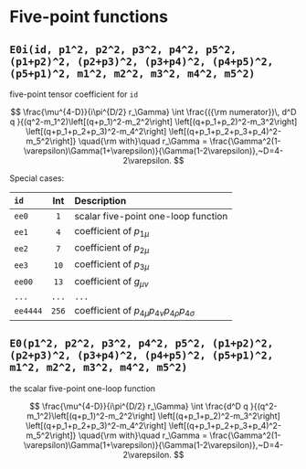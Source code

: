 # Five-point functions

##  `E0i(id, p1^2, p2^2, p3^2, p4^2, p5^2, (p1+p2)^2, (p2+p3)^2, (p3+p4)^2, (p4+p5)^2, (p5+p1)^2, m1^2, m2^2, m3^2, m4^2, m5^2)`

five-point tensor coefficient for `id`

<!-- ```math -->
$$
\frac{\mu^{4-D}}{i\pi^{D/2} r_\Gamma} \int
\frac{({\rm numerator})\, d^D q }{(q^2-m_1^2)\left[(q+p_1)^2-m_2^2\right]
\left[(q+p_1+p_2)^2-m_3^2\right] \left[(q+p_1+p_2+p_3)^2-m_4^2\right]
 \left[(q+p_1+p_2+p_3+p_4)^2-m_5^2\right]}
\quad{\rm with}\quad r_\Gamma = \frac{\Gamma^2(1-\varepsilon)\Gamma(1+\varepsilon)}{\Gamma(1-2\varepsilon)},~D=4-2\varepsilon.
$$
<!-- ``` -->

Special cases:

| `id` | Int | Description |
|:---|:---:|:---|
| `ee0` |`1` | scalar five-point one-loop function |
| `ee1` | `4` | coefficient of $p_{1\mu}$ |
| `ee2` | `7` | coefficient of $p_{2\mu}$ |
| `ee3` | `10` | coefficient of $p_{3\mu}$ |
| `ee00` | `13` | coefficient of $g_{\mu\nu}$ |
| `...` | `...` |  `...` |
| `ee4444` | `256` | coefficient of $p_{4\mu} p_{4\nu} p_{4\rho} p_{4\sigma}$ |


##  `E0(p1^2, p2^2, p3^2, p4^2, p5^2, (p1+p2)^2, (p2+p3)^2, (p3+p4)^2, (p4+p5)^2, (p5+p1)^2, m1^2, m2^2, m3^2, m4^2, m5^2)`

the scalar five-point one-loop function

<!-- ```math -->
$$
\frac{\mu^{4-D}}{i\pi^{D/2} r_\Gamma} \int
\frac{d^D q }{(q^2-m_1^2)\left[(q+p_1)^2-m_2^2\right]
\left[(q+p_1+p_2)^2-m_3^2\right] \left[(q+p_1+p_2+p_3)^2-m_4^2\right]
\left[(q+p_1+p_2+p_3+p_4)^2-m_5^2\right]}
\quad{\rm with}\quad r_\Gamma = \frac{\Gamma^2(1-\varepsilon)\Gamma(1+\varepsilon)}{\Gamma(1-2\varepsilon)},~D=4-2\varepsilon.
$$
<!-- ``` -->
